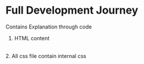 # Full Development Journey

Contains Explanation through code
<br>
1. HTML content
<br>
2. All css file contain internal css
